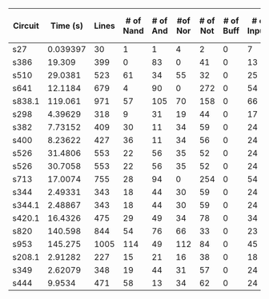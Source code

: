 | Circuit | Time (s) | Lines | # of Nand | # of And | #of Nor | # of Not | # of Buff | # of Inputs | # of Outputs |# Paths | Graph Size (KB) | Coverage | Dropping | Mode | 
| ------------- |-------------| ------------- |-------------| ------------- |-------------|------------- |-------------|------------- |-------------- |------------|-------------|-------------- |------------|-------------|
| s27 | 0.039397 | 30 | 1 | 1 | 4 | 2 | 0 | 7 | 4 | 28 | 5 | 87.50%  | NO  | 1 | 
| s386 | 19.309 | 399 | 0 | 83 | 0 | 41 | 0 | 13 | 13 | 207 | 77 | 25.99%  | NO  | 1 | 
| s510 | 29.0381 | 523 | 61 | 34 | 55 | 32 | 0 | 25 | 13 | 369 | 100 | 88.96%  | NO  | 1 | 
| s641 | 12.1184 | 679 | 4 | 90 | 0 | 272 | 0 | 54 | 42 | 1722 | 130 | 62.21%  | NO  | 1 | 
| s838.1 | 119.061 | 971 | 57 | 105 | 70 | 158 | 0 | 66 | 33 | 1714 | 186 | 32.52%  | NO  | 1 | 
| s298 | 4.39629 | 318 | 9 | 31 | 19 | 44 | 0 | 17 | 20 | 231 | 61 | 74.02%  | NO  | 1 | 
| s382 | 7.73152 | 409 | 30 | 11 | 34 | 59 | 0 | 24 | 27 | 400 | 78 | 72.77%  | NO  | 1 | 
| s400 | 8.23622 | 427 | 36 | 11 | 34 | 56 | 0 | 24 | 27 | 448 | 82 | 66.60%  | NO  | 1 | 
| s526 | 31.4806 | 553 | 22 | 56 | 35 | 52 | 0 | 24 | 27 | 410 | 106 | 57.81%  | NO  | 1 | 
| s526 | 30.7058 | 553 | 22 | 56 | 35 | 52 | 0 | 24 | 27 | 410 | 106 | 64.11%  | NO  | 1 | 
| s713 | 17.0074 | 755 | 28 | 94 | 0 | 254 | 0 | 54 | 42 | 21812 | 145 | 61.72%  | NO  | 1 | 
| s344 | 2.49331 | 343 | 18 | 44 | 30 | 59 | 0 | 24 | 17 | 344 | 65 | 70.18%  | NO  | 1 | 
| s344.1 | 2.48867 | 343 | 18 | 44 | 30 | 59 | 0 | 24 | 17 | 344 | 65 | 70.18%  | NO  | 1 | 
| s420.1 | 16.4326 | 475 | 29 | 49 | 34 | 78 | 0 | 34 | 17 | 474 | 91 | 41.67%  | NO  | 1 | 
| s820 | 140.598 | 844 | 54 | 76 | 66 | 33 | 0 | 23 | 24 | 492 | 163 | 42.18%  | NO  | 1 | 
| s953 | 145.275 | 1005 | 114 | 49 | 112 | 84 | 0 | 45 | 52 | 1156 | 193 | 57.80%  | NO  | 1 | 
| s208.1 | 2.91282 | 227 | 15 | 21 | 16 | 38 | 0 | 18 | 9 | 142 | 43 | 58.33%  | NO  | 1 | 
| s349 | 2.62079 | 348 | 19 | 44 | 31 | 57 | 0 | 24 | 17 | 354 | 66 | 72.35%  | NO  | 1 | 
| s444 | 9.9534 | 471 | 58 | 13 | 34 | 62 | 0 | 24 | 27 | 535 | 90 | 68.44%  | NO  | 1 | 
